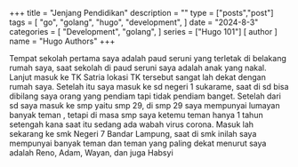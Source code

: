 +++
title = "Jenjang Pendidikan"
description = ""
type = ["posts","post"]
tags = [
    "go",
    "golang",
    "hugo",
    "development",
]
date = "2024-8-3"
categories = [
    "Development",
    "golang",
]
series = ["Hugo 101"]
[ author ]
  name = "Hugo Authors"
+++

Tempat sekolah pertama saya adalah paud seruni yang terletak di belakang rumah saya, saat sekolah di paud seruni saya adalah anak  yang nakal. Lanjut masuk ke TK Satria lokasi TK tersebut sangat lah dekat dengan rumah saya. Setelah itu saya masuk ke sd negeri 1 sukarame, saat di sd bisa dibilang saya orang yang pendiam tapi tidak pendiam banget. Setelah dari sd saya masuk ke smp yaitu smp 29, di smp 29 saya mempunyai lumayan banyak teman , tetapi di masa smp saya ketemu teman hanya 1 tahun setengah kana saat itu sedang ada wabah virus corona. Masuk lah sekarang ke smk Negeri 7 Bandar Lampung, saat di smk inilah saya mempunyai banyak teman dan teman yang paling dekat menurut saya adalah Reno, Adam, Wayan, dan juga Habsyi